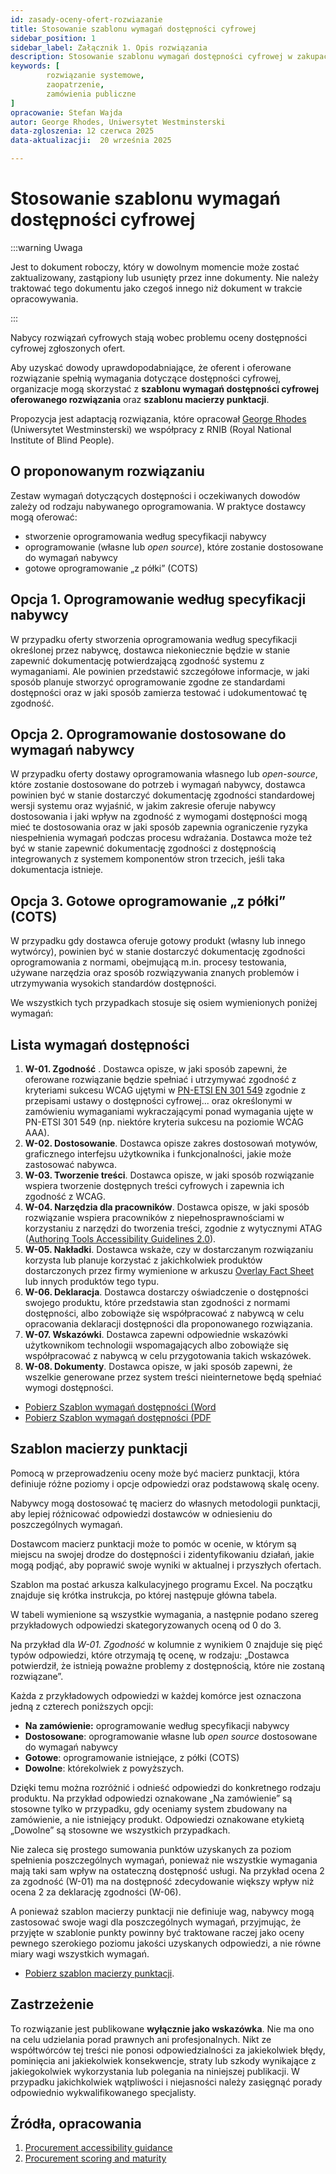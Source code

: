 ```yaml
---
id: zasady-oceny-ofert-rozwiazanie
title: Stosowanie szablonu wymagań dostępności cyfrowej
sidebar_position: 1
sidebar_label: Załącznik 1. Opis rozwiązania
description: Stosowanie szablonu wymagań dostępności cyfrowej w zakupach rozwiązań zawierających technologie i treści cyfrowe
keywords: [
        rozwiązanie systemowe,
		zaopatrzenie,
		zamówienia publiczne
]
opracowanie: Stefan Wajda
autor: George Rhodes, Uniwersytet Westminsterski
data-zgloszenia: 12 czerwca 2025
data-aktualizacji:  20 września 2025

---
```


# Stosowanie szablonu wymagań dostępności cyfrowej

:::warning Uwaga

Jest to dokument roboczy, który w dowolnym momencie może zostać zaktualizowany, zastąpiony lub usunięty przez inne dokumenty. Nie należy traktować tego dokumentu jako czegoś innego niż dokument w trakcie opracowywania.

:::

Nabycy rozwiązań cyfrowych stają wobec problemu oceny dostępności cyfrowej zgłoszonych ofert.

Aby uzyskać dowody uprawdopodabniające, że oferent i oferowane rozwiązanie spełnią wymagania dotyczące dostępności cyfrowej, organizacje mogą skorzystać z **szablonu wymagań dostępności cyfrowej oferowanego rozwiązania** oraz **szablonu macierzy punktacji**.

Propozycja jest adaptacją rozwiązania, które opracował [George Rhodes](https://www.makethingsaccessible.com/authors/grhodes) (Uniwersytet Westminsterski) we współpracy z RNIB (Royal National Institute of Blind People).

## O proponowanym rozwiązaniu

Zestaw wymagań dotyczących dostępności i oczekiwanych dowodów zależy od rodzaju nabywanego oprogramowania. W&nbsp;praktyce dostawcy mogą oferować:

- stworzenie oprogramowania według specyfikacji nabywcy
- oprogramowanie (własne lub _open source_), które zostanie dostosowane do wymagań nabywcy
- gotowe oprogramowanie „z półki” (COTS)

## Opcja 1. Oprogramowanie według specyfikacji nabywcy

W przypadku oferty stworzenia oprogramowania według specyfikacji określonej przez nabywcę, dostawca niekoniecznie będzie w stanie zapewnić dokumentację potwierdzającą zgodność systemu z wymaganiami. Ale powinien przedstawić szczegółowe informacje, w jaki sposób planuje stworzyć oprogramowanie zgodne ze standardami dostępności oraz w jaki sposób zamierza testować i udokumentować tę zgodność.

## Opcja 2. Oprogramowanie dostosowane do wymagań nabywcy

W przypadku oferty dostawy oprogramowania własnego lub _open-source_, które zostanie dostosowane do potrzeb i wymagań nabywcy, dostawca powinien być w stanie dostarczyć dokumentację zgodności standardowej wersji systemu oraz wyjaśnić, w&nbsp;jakim zakresie oferuje nabywcy dostosowania i&nbsp;jaki wpływ na zgodność z wymogami dostępności mogą mieć te dostosowania oraz w jaki sposób zapewnia ograniczenie ryzyka niespełnienia wymagań podczas procesu wdrażania. Dostawca może też być w stanie zapewnić dokumentację zgodności z dostępnością integrowanych z systemem komponentów stron trzecich, jeśli taka dokumentacja istnieje.

## Opcja 3. Gotowe oprogramowanie „z półki” (COTS)

W przypadku gdy dostawca oferuje gotowy produkt (własny lub innego wytwórcy), powinien być w stanie dostarczyć dokumentację zgodności oprogramowania z normami, obejmującą m.in. procesy testowania, używane narzędzia oraz sposób rozwiązywania znanych problemów i utrzymywania wysokich standardów dostępności.

We wszystkich tych przypadkach stosuje się osiem wymienionych poniżej wymagań:

## Lista wymagań dostępności 

1. **W-01. Zgodność** . Dostawca opisze, w jaki sposób zapewni, że oferowane rozwiązanie będzie spełniać i utrzymywać zgodność z kryteriami sukcesu WCAG ujętymi w [PN-ETSI EN 301 549](https://www.etsi.org/deliver/etsi_en/301500_301599/301549/01.01.02_60/en_301549v010102p.pdf) zgodnie z przepisami ustawy o dostępności cyfrowej... oraz określonymi w zamówieniu wymaganiami wykraczającymi ponad wymagania ujęte w PN-ETSI 301 549 (np. niektóre kryteria sukcesu na poziomie WCAG AAA).
2. **W-02. Dostosowanie**. Dostawca opisze zakres dostosowań motywów, graficznego interfejsu użytkownika i&nbsp;funkcjonalności, jakie może zastosować nabywca.
3. **W-03. Tworzenie treści**. Dostawca opisze, w jaki sposób rozwiązanie wspiera tworzenie dostępnych treści cyfrowych i&nbsp;zapewnia ich zgodność z&nbsp;WCAG.
4. **W-04. Narzędzia dla pracowników**. Dostawca opisze, w jaki sposób rozwiązanie wspiera pracowników z&nbsp;niepełnosprawnościami w korzystaniu z narzędzi do tworzenia treści, zgodnie z wytycznymi ATAG ([Authoring Tools Accessibility Guidelines 2.0](https://www.w3.org/TR/ATAG20/)).
5. **W-05. Nakładki**. Dostawca wskaże, czy w dostarczanym rozwiązaniu korzysta lub planuje korzystać z jakichkolwiek produktów dostarczonych przez firmy wymienione w arkuszu [Overlay Fact Sheet](https://overlayfactsheet.com/#main) lub innych produktów tego typu.
6. **W-06. Deklaracja**. Dostawca dostarczy oświadczenie o dostępności swojego produktu, które przedstawia stan zgodności z normami dostępności, albo zobowiąże się współpracować z nabywcą w celu opracowania deklaracji dostępności dla proponowanego rozwiązania.
7. **W-07. Wskazówki**. Dostawca zapewni odpowiednie wskazówki użytkownikom technologii wspomagających albo zobowiąże się współpracować z nabywcą w celu przygotowania takich wskazówek.
8. **W-08. Dokumenty**. Dostawca opisze, w jaki sposób zapewni, że wszelkie generowane przez system treści nieinternetowe będą spełniać wymogi dostępności.

- [Pobierz Szablon wymagań dostępności (Word](zasady-oceny-ofert-szablon-wymagan.docx)
- [Pobierz Szablon wymagań dostępności (PDF](zasady-oceny-ofert-szablon-wymagan.pdf) 

## Szablon macierzy punktacji

Pomocą w przeprowadzeniu oceny może być macierz punktacji, która definiuje różne poziomy i opcje odpowiedzi oraz podstawową skalę oceny.

Nabywcy mogą dostosować tę macierz do własnych metodologii punktacji, aby lepiej różnicować odpowiedzi dostawców w&nbsp;odniesieniu do poszczególnych wymagań.

Dostawcom macierz punktacji może to pomóc w ocenie, w którym są miejscu na swojej drodze do dostępności i&nbsp;zidentyfikowaniu działań, jakie mogą podjąć, aby poprawić swoje wyniki w aktualnej i przyszłych ofertach.

Szablon ma postać arkusza kalkulacyjnego programu Excel. Na początku znajduje się krótka instrukcja, po której następuje główna tabela.

W tabeli wymienione są wszystkie wymagania, a następnie podano szereg przykładowych odpowiedzi skategoryzowanych oceną od 0 do 3.

Na przykład dla _W-01. Zgodność_ w kolumnie z wynikiem 0 znajduje się pięć typów odpowiedzi, które otrzymają tę ocenę, w&nbsp;rodzaju: „Dostawca potwierdził, że istnieją poważne problemy z dostępnością, które nie zostaną rozwiązane”.

Każda z przykładowych odpowiedzi w każdej komórce jest oznaczona jedną z czterech poniższych opcji:

- **Na zamówienie:** oprogramowanie według specyfikacji nabywcy
- **Dostosowane**: oprogramowanie własne lub _open source_ dostosowane do wymagań nabywcy
- **Gotowe**: oprogramowanie istniejące, z półki (COTS)
- **Dowolne**: którekolwiek z powyższych.

Dzięki temu można rozróżnić i odnieść odpowiedzi do konkretnego rodzaju produktu. Na przykład odpowiedzi oznakowane „Na zamówienie” są stosowne tylko w przypadku, gdy oceniamy system zbudowany na zamówienie, a nie istniejący produkt. Odpowiedzi oznakowane etykietą „Dowolne” są stosowne we wszystkich przypadkach.

Nie zaleca się prostego sumowania punktów uzyskanych za poziom spełnienia poszczególnych wymagań, ponieważ nie wszystkie wymagania mają taki sam wpływ na ostateczną dostępność usługi. Na przykład ocena 2 za zgodność (W-01) ma na dostępność zdecydowanie większy wpływ niż ocena 2 za deklarację zgodności (W-06).

A ponieważ szablon macierzy punktacji nie definiuje wag, nabywcy mogą zastosować swoje wagi dla poszczególnych wymagań, przyjmując, że przyjęte w szablonie punkty powinny być traktowane raczej jako oceny pewnego szerokiego poziomu jakości uzyskanych odpowiedzi, a nie równe miary wagi wszystkich wymagań.

- [Pobierz szablon macierzy punktacji](zasady-oceny-ofert-macierz-punktacji.xlsx).

## Zastrzeżenie

To rozwiązanie jest publikowane **wyłącznie jako wskazówka**. Nie ma ono na celu udzielania porad prawnych ani profesjonalnych. Nikt ze współtwórców tej treści nie ponosi odpowiedzialności za jakiekolwiek błędy, pominięcia ani jakiekolwiek konsekwencje, straty lub szkody wynikające z jakiegokolwiek wykorzystania lub polegania na niniejszej publikacji. W przypadku jakichkolwiek wątpliwości i niejasności należy zasięgnąć porady odpowiednio wykwalifikowanego specjalisty.


## Źródła, opracowania
1. [Procurement accessibility guidance](https://www.makethingsaccessible.com/guides/procurement-accessibility-guidance/)
2. [Procurement scoring and maturity](https://www.makethingsaccessible.com/guides/procurement-scoring-and-maturity/)
